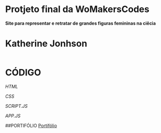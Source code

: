 # Protjeto final da WoMakersCodes
**Site para representar e retratar de grandes figuras femininas na ciêcia**

# Katherine Jonhson
![]()

# CÓDIGO
*HTML*

*CSS*

*SCRIPT.JS*

*APP.JS*

##PORTIFÓLIO
[Portifólio]()
